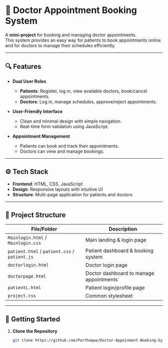 # 🏥 Doctor Appointment Booking System

A **mini-project** for booking and managing doctor appointments.  
This system provides an easy way for patients to book appointments online and for doctors to manage their schedules efficiently.

---

## 🔍 Features

- **Dual User Roles**  
  - **Patients**: Register, log in, view available doctors, book/cancel appointments.  
  - **Doctors**: Log in, manage schedules, approve/reject appointments.  

- **User-Friendly Interface**  
  - Clean and minimal design with simple navigation.  
  - Real-time form validation using JavaScript.  

- **Appointment Management**  
  - Patients can book and track their appointments.  
  - Doctors can view and manage bookings.

---

## ⚙️ Tech Stack

- **Frontend**: HTML, CSS, JavaScript  
- **Design**: Responsive layouts with intuitive UI  
- **Structure**: Multi-page application for patients and doctors  

---

## 📂 Project Structure

| File/Folder | Description |
|-------------|-------------|
| `Mainlogin.html` / `Mainlogin.css` | Main landing & login page |
| `patient.html` / `patient.css` / `patient.js` | Patient dashboard & booking system |
| `doctorlogin.html` | Doctor login page |
| `doctorpage.html` | Doctor dashboard to manage appointments |
| `patientL.html` | Patient login/profile page |
| `project.css` | Common stylesheet |

---

## 🚀 Getting Started

1. **Clone the Repository**  
   ```bash
   git clone https://github.com/Parthaqwe/Doctor-Appoinment-Booking-System-Mini-Project-.git


